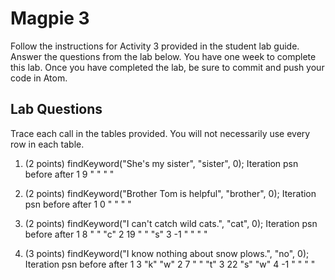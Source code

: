 # Magpie 3

Follow the instructions for Activity 3 provided in the student lab guide. Answer the questions from the lab below. You have one week to complete this lab. Once you have completed the lab, be sure to commit and push your code in Atom.

## Lab Questions
Trace each call in the tables provided. You will not necessarily use every row in each table.

1. (2 points) findKeyword("She's my sister", "sister", 0);
Iteration    psn    before    after
1             9     " "        " "

2. (2 points) findKeyword("Brother Tom is helpful", "brother", 0);
Iteration    psn    before    after
1             0       " "     " "

3. (2 points) findKeyword("I can't catch wild cats.", "cat", 0);
Iteration    psn    before    after
1            8      " "       "c"
2            19     " "       "s"
3            -1     " "       " "

4. (3 points) findKeyword("I know nothing about snow plows.", "no", 0);
Iteration    psn    before    after
1            3      "k"       "w"
2            7      " "       "t"
3            22     "s"       "w"
4            -1     " "       " "
